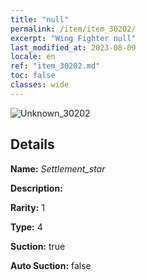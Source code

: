 ```yaml
---
title: "null"
permalink: /item/item_30202/
excerpt: "Wing Fighter null"
last_modified_at: 2023-08-09
locale: en
ref: "item_30202.md"
toc: false
classes: wide
---
```



 ![Unknown_30202](/images/item/Settlement_star_p.png)



## Details

 **Name:** *Settlement_star* 

 **Description:** 

 **Rarity:** 1 

 **Type:** 4 

 **Suction:** true 

 **Auto Suction:** false 


